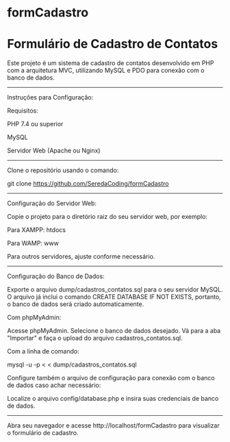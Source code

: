 # formCadastro

Formulário de Cadastro de Contatos
=
Este projeto é um sistema de cadastro de contatos desenvolvido em PHP com a arquitetura MVC, utilizando MySQL e PDO para conexão com o banco de dados.

--------------------------------
Instruções para Configuração:

Requisitos:

PHP 7.4 ou superior

MySQL

Servidor Web (Apache ou Nginx)

--------------------------------

Clone o repositório usando o comando:

git clone https://github.com/SeredaCoding/formCadastro

--------------------------------

Configuração do Servidor Web:

Copie o projeto para o diretório raiz do seu servidor web, por exemplo:

Para XAMPP: htdocs

Para WAMP: www

Para outros servidores, ajuste conforme necessário.

--------------------------------

Configuração do Banco de Dados:

Exporte o arquivo dump/cadastros_contatos.sql para o seu servidor MySQL. O arquivo já inclui o comando CREATE DATABASE IF NOT EXISTS, portanto, o banco de dados será criado automaticamente.

Com phpMyAdmin:

Acesse phpMyAdmin.
Selecione o banco de dados desejado.
Vá para a aba "Importar" e faça o upload do arquivo cadastros_contatos.sql.

Com a linha de comando:

mysql -u <USUARIO> -p < < dump/cadastros_contatos.sql

Configure também o arquivo de configuração para conexão com o banco de dados caso achar necessário:

 Localize o arquivo config/database.php e insira suas credenciais de banco de dados.

--------------------------------

Abra seu navegador e acesse http://localhost/formCadastro para visualizar o formulário de cadastro.
